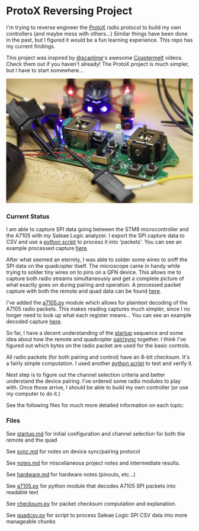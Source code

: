 # ProtoX Reversing Project

I'm trying to reverse engineer the [ProtoX](http://www.protoquad.com) radio protocol to build my own controllers (and maybe mess with others...) Similar things have been done in the past, but I figured it would be a fun learning experience. This repo has my current findings.

This project was inspired by [@scanlime](https://twitter.com/scanlime)'s awesome [Coastermelt](https://vimeo.com/channels/coastermelt) videos. Check them out if you haven't already! The ProtoX project is much simpler, but I have to start somewhere...

![Remote+Quad](/images/IMG_2328.jpg)

### Current Status
I am able to capture SPI data going between the STM8 microcontroller and the A7105 with my Saleae Logic analyzer. I export the SPI capture data to CSV and use a [python script](quadcsv.py) to process it into 'packets'. You can see an example processed capture [here](processeddata/connect2.processed.txt).

After what seemed an eternity, I was able to solder some wires to sniff the SPI data on the quadcopter itself. The microscope came in handy while trying to solder tiny wires on to pins on a QFN device. This allows me to capture both radio streams simultaneously and get a complete picture of what exactly goes on during pairing and operation. A processed packet capture with both the remote and quad data can be found [here](processeddata/dual-capture.decoded.txt).

I've added the [a7105.py](a7105.py) module which allows for plaintext decoding of the A7105 radio packets. This makes reading captures much simpler, since I no longer need to look up what each register means... You can see an example decoded capture [here](processeddata/connect2.decoded.txt).

So far, I have a decent understanding of the [startup](startup.md) sequence and some idea about how the remote and quadcopter [pair/sync](sync.md) together. I think I've figured out which bytes on the radio packet are used for the basic controls.

All radio packets (for both pairing and control) have an 8-bit checksum. It's a fairly simple computation. I used another [python script](checksum.py) to test and verify it.

Next step is to figure out the channel selection criteria and better understand the device pairing. I've ordered some radio modules to play with. Once those arrive, I should be able to build my own controller (or use my computer to do it.)

See the following files for much more detailed information on each topic:


### Files

See [startup.md](startup.md) for initial configuration and channel selection for both the remote and the quad

See [sync.md](sync.md) for notes on device sync/pairing protocol

See [notes.md](notes.md) for miscellaneous project notes and intermediate results.

See [hardware.md](hardware.md) for hardware notes (pinouts, etc...)


See [a7105.py](a7105.py) for python module that decodes A7105 SPI packets into readable text

See [checksum.py](checksum.py) for packet checksum computation and explanation.

See [quadcsv.py](quadcsv.py) for script to process Saleae Logic SPI CSV data into more manageable chunks
